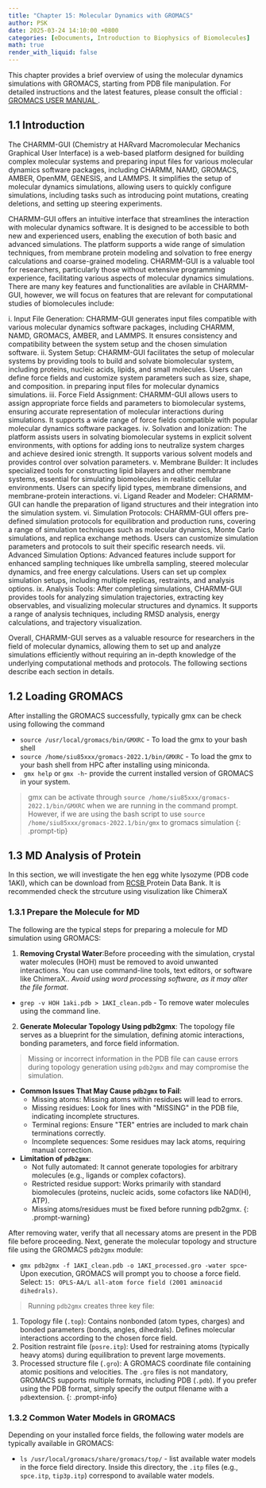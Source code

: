 ```yaml
---
title: "Chapter 15: Molecular Dynamics with GROMACS"
author: PSK
date: 2025-03-24 14:10:00 +0800
categories: [eDocuments, Introduction to Biophysics of Biomolecules]
math: true
render_with_liquid: false
---
```


This chapter provides a brief overview of using the molecular dynamics simulations with GROMACS, starting from PDB file manipulation.  For detailed instructions and the latest features, please consult the official :  <a href="https://ftp.gromacs.org/pub/manual/3.0/manual-a4-3.0.pdf" target="_blank">GROMACS USER MANUAL  </a>.

## 1.1 Introduction
The CHARMM-GUI (Chemistry at HARvard Macromolecular Mechanics Graphical User Interface) is a web-based platform designed for building complex molecular systems and preparing input files for various molecular dynamics software packages, including CHARMM, NAMD, GROMACS, AMBER, OpenMM, GENESIS, and LAMMPS.  It simplifies the setup of molecular dynamics simulations, allowing users to quickly configure simulations, including tasks such as introducing point mutations, creating deletions, and setting up steering experiments.

CHARMM-GUI offers an intuitive interface that streamlines the interaction with molecular dynamics software.  It is designed to be accessible to both new and experienced users, enabling the execution of both basic and advanced simulations.  The platform supports a wide range of simulation techniques, from membrane protein modeling and solvation to free energy calculations and coarse-grained modeling.  CHARMM-GUI is a valuable tool for researchers, particularly those without extensive programming experience, facilitating various aspects of molecular dynamics simulations. There are many key features and functionalities are avilable in CHARMM-GUI, however, we will focus on features that are relevant for computational studies of biomolecules include:


i.	Input File Generation: CHARMM-GUI generates input files compatible with various molecular dynamics software packages, including CHARMM, NAMD, GROMACS, AMBER, and LAMMPS. It ensures consistency and compatibility between the system setup and the chosen simulation software.
ii. System Setup: CHARMM-GUI facilitates the setup of molecular systems by providing tools to build and solvate biomolecular system, including proteins, nucleic acids, lipids, and small molecules. Users can define force fields and customize system parameters such as size, shape, and composition. in preparing input files for molecular dynamics simulations.
iii.	Force Field Assignment: CHARMM-GUI allows users to assign appropriate force fields and parameters to biomolecular systems, ensuring accurate representation of molecular interactions during simulations. It supports a wide range of force fields compatible with popular molecular dynamics software packages.
iv.	Solvation and Ionization: The platform assists users in solvating biomolecular systems in explicit solvent environments, with options for adding ions to neutralize system charges and achieve desired ionic strength. It supports various solvent models and provides control over solvation parameters.
v.	Membrane Builder: It includes specialized tools for constructing lipid bilayers and other membrane systems, essential for simulating biomolecules in realistic cellular environments. Users can specify lipid types, membrane dimensions, and membrane-protein interactions.
vi.	Ligand Reader and Modeler: CHARMM-GUI can handle the preparation of ligand structures and their integration into the simulation system.
vi.	Simulation Protocols: CHARMM-GUI offers pre-defined simulation protocols for equilibration and production runs, covering a range of simulation techniques such as molecular dynamics, Monte Carlo simulations, and replica exchange methods. Users can customize simulation parameters and protocols to suit their specific research needs.
vii. Advanced Simulation Options: Advanced features include support for enhanced sampling techniques like umbrella sampling, steered molecular dynamics, and free energy calculations. Users can set up complex simulation setups, including multiple replicas, restraints, and analysis options.
ix.	Analysis Tools: After completing simulations, CHARMM-GUI provides tools for analyzing simulation trajectories, extracting key observables, and visualizing molecular structures and dynamics. It supports a range of analysis techniques, including RMSD analysis, energy calculations, and trajectory visualization.

Overall, CHARMM-GUI serves as a valuable resource for researchers in the field of molecular dynamics, allowing them to set up and analyze simulations efficiently without requiring an in-depth knowledge of the underlying computational methods and protocols. The following sections describe each section in details.

## 1.2 Loading GROMACS
After installing the GROMACS successfully, typically gmx can be check using following the command
* `source /usr/local/gromacs/bin/GMXRC` - To load the gmx to your bash shell
* `source /home/siu85xxx/gromacs-2022.1/bin/GMXRC` - To load the gmx to your bash shell from HPC after installing using miniconda.
* ` gmx help` or `gmx -h`- provide the current installed version of GROMACS in your system. 

> gmx can be activate through `source /home/siu85xxx/gromacs-2022.1/bin/GMXRC` when we are running in the command prompt. However, if we are using the bash script to use `source /home/siu85xxx/gromacs-2022.1/bin/gmx` to gromacs simulation
{: .prompt-tip}

## 1.3 MD Analysis of Protein
In this section, we will investigate the hen egg white lysozyme (PDB code 1AKI), which can be download from  <a href="https://www.rcsb.org/" target="_blank"> RCSB </a> Protein Data Bank. It is recommended check the strcuture using visulization like ChimeraX
### 1.3.1 Prepare the Molecule for MD
The following are the typical steps for preparing a molecule for MD simulation using GROMACS:

1. **Removing Crystal Water**:Before proceeding with the simulation, crystal water molecules (HOH) must be removed to avoid unwanted interactions. You can use command-line tools, text editors, or software like ChimeraX.. *Avoid using word processing software, as it may alter the file format*.
* `grep -v HOH 1aki.pdb > 1AKI_clean.pdb` - To remove water molecules using the command line.
2. **Generate Molecular Topology Using pdb2gmx**:  The topology file serves as a blueprint for the simulation, defining atomic interactions, bonding parameters, and force field information.

> Missing or incorrect information in the PDB file can cause errors during topology generation using `pdb2gmx` and may compromise the simulation.
* **Common Issues That May Cause `pdb2gmx` to Fail**:
    - Missing atoms: Missing atoms within residues will lead to errors.
    - Missing residues: Look for lines with "MISSING" in the PDB file, indicating incomplete structures.
    - Terminal regions: Ensure "TER" entries are included to mark chain terminations correctly.
    - Incomplete sequences: Some residues may lack atoms, requiring manual correction.
* **Limitation of `pdb2gmx`**: 
    - Not fully automated: It cannot generate topologies for arbitrary molecules (e.g., ligands or complex cofactors).
    - Restricted residue support: Works primarily with standard biomolecules (proteins, nucleic acids, some cofactors like NAD(H), ATP).
    - Missing atoms/residues must be fixed before running pdb2gmx.
{: .prompt-warning}

After removing water, verify that all necessary atoms are present in the PDB file before proceeding. Next, generate the molecular topology and structure file using the GROMACS `pdb2gmx` module: 

* `gmx pdb2gmx -f 1AKI_clean.pdb -o 1AKI_processed.gro -water spce`- 
Upon execution, GROMACS will prompt you to choose a force field. Select: `15: OPLS-AA/L all-atom force field (2001 aminoacid dihedrals)`. 

> Running `pdb2gmx` creates three key file: 
1. Topology file (`.top`): Contains nonbonded (atom types, charges) and bonded parameters (bonds, angles, dihedrals). Defines molecular interactions according to the chosen force field.
2. Position restraint file (`posre.itp`): Used for restraining atoms (typically heavy atoms) during equilibration to prevent large movements.
3. Processed structure file (`.gro`): A GROMACS coordinate file containing atomic positions and velocities. The `.gro` files is not mandatory, GROMACS supports multiple formats, including PDB (`.pdb`). If you prefer using the PDB format, simply specify the output filename with a `pdb`extension. 
{: .prompt-info}


### 1.3.2 Common Water Models in GROMACS
Depending on your installed force fields, the following water models are typically available in GROMACS:

* `ls /usr/local/gromacs/share/gromacs/top/` - list available water models in the force field directory. Inside this directory, the `.itp` files (e.g., `spce.itp`, `tip3p.itp`) correspond to available water models.
